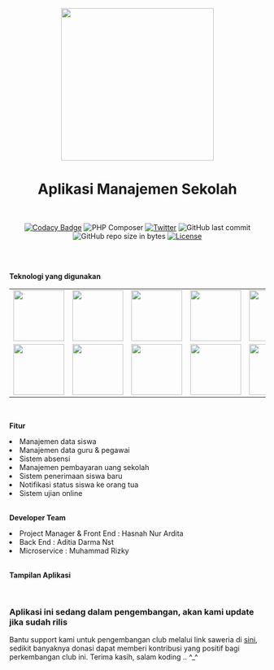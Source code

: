 
<p  align="center">

<img  src='http://asset.justhasnah.my.id/screenshoot/Logo_Project/nadha_school_logo.jpg'  width='300px'>

</p>

<h1  align="center">Aplikasi Manajemen Sekolah</h1>

<br>

<span  align="center">

  

[![Codacy Badge](https://app.codacy.com/project/badge/Grade/73992f34e72143c58ec4fc34d4c51f8b)](https://www.codacy.com/manual/haxorsprogramming/Nadha-School?utm_source=github.com&amp;utm_medium=referral&amp;utm_content=haxorsprogramming/Nadha-School&amp;utm_campaign=Badge_Grade)  ![PHP Composer](https://github.com/haxorsprogramming/Nadha-School/workflows/PHP%20Composer/badge.svg)  [![Twitter](https://img.shields.io/twitter/follow/nadha_alditha.svg?style=social&label=Follow)](https://twitter.com/intent/follow?screen_name=nadha_alditha)  ![GitHub last commit](https://img.shields.io/github/last-commit/haxorsprogramming/Nadha-School.svg)  ![GitHub repo size in bytes](https://img.shields.io/github/repo-size/badges/shields.svg)  [![License](https://img.shields.io/github/license/haxorsprogramming/Nadha-School.svg)](LICENSE)

  
  

</span>

</p>

  

<br/><br/>

<b>Teknologi yang digunakan</b>
<span align="center">
<table>
<tr style="text-align:center;">
<td><a href="#!"><img src="http://asset.justhasnah.my.id/logo_dev/html-5.png" width="100px"></a></td>
<td><a href="#!"><img src="http://asset.justhasnah.my.id/logo_dev/javascript.png" width="100px"></a></td>
<td><a href="#!"><img src="http://asset.justhasnah.my.id/logo_dev/bootstrap.png" width="100px"></a></td>
<td><a href="#!"><img src="http://asset.justhasnah.my.id/logo_dev/stisla.png" width="100px"></a></td>
<td><a href="#!"><img src="http://asset.justhasnah.my.id/logo_dev/bootstrap.png" width="100px"></a></td>
</tr>
<tr style="text-align:center;">
<td><a href="#!"><img src="http://asset.justhasnah.my.id/logo_dev/vue.png" width="100px"></a></td>
<td><a href="#!"><img src="http://asset.justhasnah.my.id/logo_dev/php.jpg" width="100px"></a></td>
<td><a href="#!"><img src="http://asset.justhasnah.my.id/logo_dev/laravel.png" width="100px"></a></td>
<td><a href="#!"><img src="http://asset.justhasnah.my.id/logo_dev/mysql.png" width="100px"></a></td>
<td><a href="#!"><img src="http://asset.justhasnah.my.id/logo_dev/firebase.png" width="100px"></a></td>
</tr>
</table>
</span>
<br/>

<b>Fitur</b>

<li> Manajemen data siswa</li>

<li> Manajemen data guru & pegawai</li>

<li> Sistem absensi</li>

<li> Manajemen pembayaran uang sekolah</li>

<li> Sistem penerimaan siswa baru</li>

<li> Notifikasi status siswa ke orang tua</li>

<li> Sistem ujian online</li>

<br/>

<b>Developer Team</b>

<li> Project Manager & Front End : Hasnah Nur Ardita</li>

<li> Back End : Aditia Darma Nst</li>

<li> Microservice : Muhammad Rizky</li>

<br/>

<b>Tampilan Aplikasi</b>

<br/>

  

<h3><b>Aplikasi ini sedang dalam pengembangan, akan kami update jika sudah rilis</b></h3>

  

Bantu support kami untuk pengembangan club melalui link saweria di <a  href='https://saweria.co/donate/haxorsprogramming'>sini</a>, sedikit banyaknya donasi dapat memberi kontribusi yang positif bagi perkembangan club ini. Terima kasih, salam koding .. ^_^